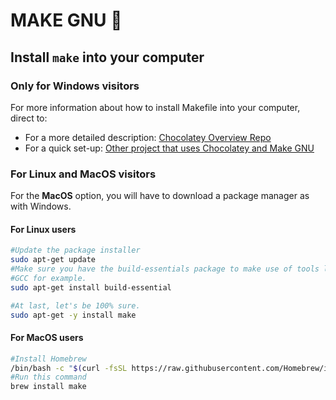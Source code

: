 # MAKE GNU :penguin:

## Install `make` into your computer

### Only for Windows visitors

For more information about how to install Makefile into your computer, direct to:

- For a more detailed description: [Chocolatey Overview Repo](https://github.com/miguelestradam36/chocolatey-for-windows)
- For a quick set-up: [Other project that uses Chocolatey and Make GNU](https://github.com/miguelestradam36/python-skillset-01)

### For Linux and MacOS visitors

For the **MacOS** option, you will have to download a package manager as with Windows.

#### For Linux users

```bash
#Update the package installer
sudo apt-get update
#Make sure you have the build-essentials package to make use of tools like:
#GCC for example.
sudo apt-get install build-essential

#At last, let's be 100% sure.
sudo apt-get -y install make
```

#### For MacOS users

```bash
#Install Homebrew
/bin/bash -c "$(curl -fsSL https://raw.githubusercontent.com/Homebrew/install/master/install.sh)"
#Run this command
brew install make
```